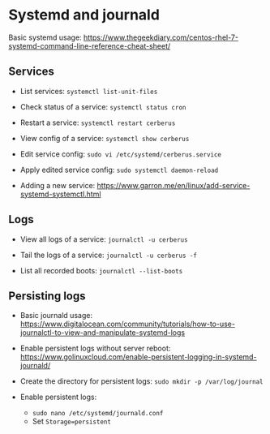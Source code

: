 # Systemd and journald

Basic systemd usage: https://www.thegeekdiary.com/centos-rhel-7-systemd-command-line-reference-cheat-sheet/


## Services

  * List services: `systemctl list-unit-files`

  * Check status of a service: `systemctl status cron`

  * Restart a service: `systemctl restart cerberus`

  * View config of a service: `systemctl show cerberus`

  * Edit service config: `sudo vi /etc/systemd/cerberus.service`

  * Apply edited service config: `sudo systemctl daemon-reload`

  * Adding a new service: https://www.garron.me/en/linux/add-service-systemd-systemctl.html


## Logs

  * View all logs of a service: `journalctl -u cerberus`

  * Tail the logs of a service: `journalctl -u cerberus -f`

  * List all recorded boots: `journalctl --list-boots`


## Persisting logs

  * Basic journald usage: https://www.digitalocean.com/community/tutorials/how-to-use-journalctl-to-view-and-manipulate-systemd-logs

  * Enable persistent logs without server reboot: https://www.golinuxcloud.com/enable-persistent-logging-in-systemd-journald/

  * Create the directory for persistent logs:
    `sudo mkdir -p /var/log/journal`

  * Enable persistent logs:
    - `sudo nano /etc/systemd/journald.conf`
    - Set `Storage=persistent`
